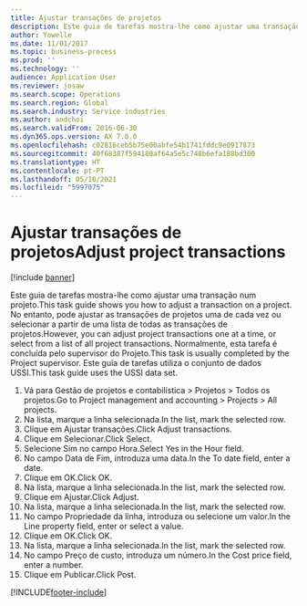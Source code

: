 ```yaml
---
title: Ajustar transações de projetos
description: Este guia de tarefas mostra-lhe como ajustar uma transação num projeto.
author: Yowelle
ms.date: 11/01/2017
ms.topic: business-process
ms.prod: ''
ms.technology: ''
audience: Application User
ms.reviewer: josaw
ms.search.scope: Operations
ms.search.region: Global
ms.search.industry: Service industries
ms.author: andchoi
ms.search.validFrom: 2016-06-30
ms.dyn365.ops.version: AX 7.0.0
ms.openlocfilehash: c02816ceb5b75e00abfe54b1741fddc9e0917873
ms.sourcegitcommit: 40f68387f594180af64a5e5c748b6efa188bd300
ms.translationtype: HT
ms.contentlocale: pt-PT
ms.lasthandoff: 05/10/2021
ms.locfileid: "5997075"
---
```

# <a name="adjust-project-transactions"></a><span data-ttu-id="43156-103">Ajustar transações de projetos</span><span class="sxs-lookup"><span data-stu-id="43156-103">Adjust project transactions</span></span>

[!include [banner](../../includes/banner.md)]

<span data-ttu-id="43156-104">Este guia de tarefas mostra-lhe como ajustar uma transação num projeto.</span><span class="sxs-lookup"><span data-stu-id="43156-104">This task guide shows you how to adjust a transaction on a project.</span></span> <span data-ttu-id="43156-105">No entanto, pode ajustar as transações de projetos uma de cada vez ou selecionar a partir de uma lista de todas as transações de projetos.</span><span class="sxs-lookup"><span data-stu-id="43156-105">However, you can adjust project transactions one at a time, or select from a list of all project transactions.</span></span> <span data-ttu-id="43156-106">Normalmente, esta tarefa é concluída pelo supervisor do Projeto.</span><span class="sxs-lookup"><span data-stu-id="43156-106">This task is usually completed by the Project supervisor.</span></span> <span data-ttu-id="43156-107">Este guia de tarefas utiliza o conjunto de dados USSI.</span><span class="sxs-lookup"><span data-stu-id="43156-107">This task guide uses the USSI data set.</span></span>

1. <span data-ttu-id="43156-108">Vá para Gestão de projetos e contabilística > Projetos > Todos os projetos.</span><span class="sxs-lookup"><span data-stu-id="43156-108">Go to Project management and accounting > Projects > All projects.</span></span> 
2. <span data-ttu-id="43156-109">Na lista, marque a linha selecionada.</span><span class="sxs-lookup"><span data-stu-id="43156-109">In the list, mark the selected row.</span></span> 
3. <span data-ttu-id="43156-110">Clique em Ajustar transações.</span><span class="sxs-lookup"><span data-stu-id="43156-110">Click Adjust transactions.</span></span> 
4. <span data-ttu-id="43156-111">Clique em Selecionar.</span><span class="sxs-lookup"><span data-stu-id="43156-111">Click Select.</span></span> 
5. <span data-ttu-id="43156-112">Selecione Sim no campo Hora.</span><span class="sxs-lookup"><span data-stu-id="43156-112">Select Yes in the Hour field.</span></span> 
6. <span data-ttu-id="43156-113">No campo Data de Fim, introduza uma data.</span><span class="sxs-lookup"><span data-stu-id="43156-113">In the To date field, enter a date.</span></span> 
7. <span data-ttu-id="43156-114">Clique em OK.</span><span class="sxs-lookup"><span data-stu-id="43156-114">Click OK.</span></span> 
8. <span data-ttu-id="43156-115">Na lista, marque a linha selecionada.</span><span class="sxs-lookup"><span data-stu-id="43156-115">In the list, mark the selected row.</span></span> 
9. <span data-ttu-id="43156-116">Clique em Ajustar.</span><span class="sxs-lookup"><span data-stu-id="43156-116">Click Adjust.</span></span> 
10. <span data-ttu-id="43156-117">Na lista, marque a linha selecionada.</span><span class="sxs-lookup"><span data-stu-id="43156-117">In the list, mark the selected row.</span></span> 
11. <span data-ttu-id="43156-118">No campo Propriedade da linha, introduza ou selecione um valor.</span><span class="sxs-lookup"><span data-stu-id="43156-118">In the Line property field, enter or select a value.</span></span> 
12. <span data-ttu-id="43156-119">Clique em OK.</span><span class="sxs-lookup"><span data-stu-id="43156-119">Click OK.</span></span> 
13. <span data-ttu-id="43156-120">Na lista, marque a linha selecionada.</span><span class="sxs-lookup"><span data-stu-id="43156-120">In the list, mark the selected row.</span></span> 
14. <span data-ttu-id="43156-121">No campo Preço de custo, introduza um número.</span><span class="sxs-lookup"><span data-stu-id="43156-121">In the Cost price field, enter a number.</span></span> 
15. <span data-ttu-id="43156-122">Clique em Publicar.</span><span class="sxs-lookup"><span data-stu-id="43156-122">Click Post.</span></span> 


[!INCLUDE[footer-include](../../includes/footer-banner.md)]